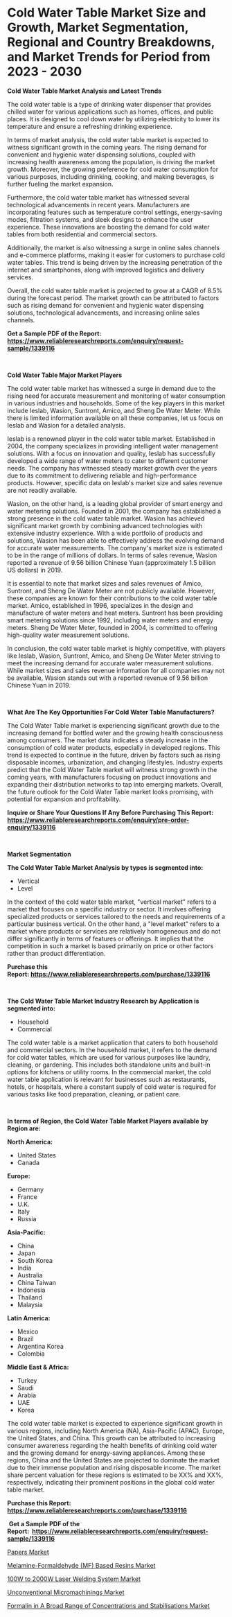 <p><h1>Cold Water Table Market Size and Growth, Market Segmentation, Regional and Country Breakdowns, and Market Trends for Period from 2023 -  2030</h1></p><p><strong>Cold Water Table Market Analysis and Latest Trends</strong></p>
<p><p>The cold water table is a type of drinking water dispenser that provides chilled water for various applications such as homes, offices, and public places. It is designed to cool down water by utilizing electricity to lower its temperature and ensure a refreshing drinking experience.</p><p>In terms of market analysis, the cold water table market is expected to witness significant growth in the coming years. The rising demand for convenient and hygienic water dispensing solutions, coupled with increasing health awareness among the population, is driving the market growth. Moreover, the growing preference for cold water consumption for various purposes, including drinking, cooking, and making beverages, is further fueling the market expansion.</p><p>Furthermore, the cold water table market has witnessed several technological advancements in recent years. Manufacturers are incorporating features such as temperature control settings, energy-saving modes, filtration systems, and sleek designs to enhance the user experience. These innovations are boosting the demand for cold water tables from both residential and commercial sectors.</p><p>Additionally, the market is also witnessing a surge in online sales channels and e-commerce platforms, making it easier for customers to purchase cold water tables. This trend is being driven by the increasing penetration of the internet and smartphones, along with improved logistics and delivery services.</p><p>Overall, the cold water table market is projected to grow at a CAGR of 8.5% during the forecast period. The market growth can be attributed to factors such as rising demand for convenient and hygienic water dispensing solutions, technological advancements, and increasing online sales channels.</p></p>
<p><strong>Get a Sample PDF of the Report:&nbsp; <a href="https://www.reliableresearchreports.com/enquiry/request-sample/1339116">https://www.reliableresearchreports.com/enquiry/request-sample/1339116</a></strong></p>
<p>&nbsp;</p>
<p><strong>Cold Water Table Major Market Players</strong></p>
<p><p>The cold water table market has witnessed a surge in demand due to the rising need for accurate measurement and monitoring of water consumption in various industries and households. Some of the key players in this market include Ieslab, Wasion, Suntront, Amico, and Sheng De Water Meter. While there is limited information available on all these companies, let us focus on Ieslab and Wasion for a detailed analysis.</p><p>Ieslab is a renowned player in the cold water table market. Established in 2004, the company specializes in providing intelligent water management solutions. With a focus on innovation and quality, Ieslab has successfully developed a wide range of water meters to cater to different customer needs. The company has witnessed steady market growth over the years due to its commitment to delivering reliable and high-performance products. However, specific data on Ieslab's market size and sales revenue are not readily available.</p><p>Wasion, on the other hand, is a leading global provider of smart energy and water metering solutions. Founded in 2001, the company has established a strong presence in the cold water table market. Wasion has achieved significant market growth by combining advanced technologies with extensive industry experience. With a wide portfolio of products and solutions, Wasion has been able to effectively address the evolving demand for accurate water measurements. The company's market size is estimated to be in the range of millions of dollars. In terms of sales revenue, Wasion reported a revenue of 9.56 billion Chinese Yuan (approximately 1.5 billion US dollars) in 2019.</p><p>It is essential to note that market sizes and sales revenues of Amico, Suntront, and Sheng De Water Meter are not publicly available. However, these companies are known for their contributions to the cold water table market. Amico, established in 1996, specializes in the design and manufacture of water meters and heat meters. Suntront has been providing smart metering solutions since 1992, including water meters and energy meters. Sheng De Water Meter, founded in 2004, is committed to offering high-quality water measurement solutions.</p><p>In conclusion, the cold water table market is highly competitive, with players like Ieslab, Wasion, Suntront, Amico, and Sheng De Water Meter striving to meet the increasing demand for accurate water measurement solutions. While market sizes and sales revenue information for all companies may not be available, Wasion stands out with a reported revenue of 9.56 billion Chinese Yuan in 2019.</p></p>
<p>&nbsp;</p>
<p><strong>What Are The Key Opportunities For Cold Water Table Manufacturers?</strong></p>
<p><p>The Cold Water Table market is experiencing significant growth due to the increasing demand for bottled water and the growing health consciousness among consumers. The market data indicates a steady increase in the consumption of cold water products, especially in developed regions. This trend is expected to continue in the future, driven by factors such as rising disposable incomes, urbanization, and changing lifestyles. Industry experts predict that the Cold Water Table market will witness strong growth in the coming years, with manufacturers focusing on product innovations and expanding their distribution networks to tap into emerging markets. Overall, the future outlook for the Cold Water Table market looks promising, with potential for expansion and profitability.</p></p>
<p><strong>Inquire or Share Your Questions If Any Before Purchasing This Report: <a href="https://www.reliableresearchreports.com/enquiry/pre-order-enquiry/1339116">https://www.reliableresearchreports.com/enquiry/pre-order-enquiry/1339116</a></strong></p>
<p>&nbsp;</p>
<p><strong>Market Segmentation</strong></p>
<p><strong>The Cold Water Table Market Analysis by types is segmented into:</strong></p>
<p><ul><li>Vertical</li><li>Level</li></ul></p>
<p><p>In the context of the cold water table market, "vertical market" refers to a market that focuses on a specific industry or sector. It involves offering specialized products or services tailored to the needs and requirements of a particular business vertical. On the other hand, a "level market" refers to a market where products or services are relatively homogeneous and do not differ significantly in terms of features or offerings. It implies that the competition in such a market is based primarily on price or other factors rather than product differentiation.</p></p>
<p><strong>Purchase this Report:&nbsp;<a href="https://www.reliableresearchreports.com/purchase/1339116">https://www.reliableresearchreports.com/purchase/1339116</a></strong></p>
<p>&nbsp;</p>
<p><strong>The Cold Water Table Market Industry Research by Application is segmented into:</strong></p>
<p><ul><li>Household</li><li>Commercial</li></ul></p>
<p><p>The cold water table is a market application that caters to both household and commercial sectors. In the household market, it refers to the demand for cold water tables, which are used for various purposes like laundry, cleaning, or gardening. This includes both standalone units and built-in options for kitchens or utility rooms. In the commercial market, the cold water table application is relevant for businesses such as restaurants, hotels, or hospitals, where a constant supply of cold water is required for various tasks like food preparation, cleaning, or patient care.</p></p>
<p>&nbsp;</p>
<p><strong>In terms of Region, the Cold Water Table Market Players available by Region are:</strong></p>
<p>
    <p> <strong> North America: </strong>
        <ul>
            <li>United States</li>
            <li>Canada</li>
        </ul>
        </p> 
    <p> <strong> Europe: </strong>
        <ul>
            <li>Germany</li>
            <li>France</li>
            <li>U.K.</li>
            <li>Italy</li>
            <li>Russia</li>
        </ul>
        </p> 
    <p> <strong> Asia-Pacific: </strong>
        <ul>
            <li>China</li>
            <li>Japan</li>
            <li>South Korea</li>
            <li>India</li>
            <li>Australia</li>
            <li>China Taiwan</li>
            <li>Indonesia</li>
            <li>Thailand</li>
            <li>Malaysia</li>
        </ul>
        </p> 
    <p> <strong> Latin America: </strong>
        <ul>
            <li>Mexico</li>
            <li>Brazil</li>
            <li>Argentina Korea</li>
            <li>Colombia</li>
        </ul>
        </p> 
    <p> <strong> Middle East & Africa: </strong>
        <ul>
            <li>Turkey</li>
            <li>Saudi</li>
            <li>Arabia</li>
            <li>UAE</li>
            <li>Korea</li>
        </ul>
    </p>
    </p>
<p><p>The cold water table market is expected to experience significant growth in various regions, including North America (NA), Asia-Pacific (APAC), Europe, the United States, and China. This growth can be attributed to increasing consumer awareness regarding the health benefits of drinking cold water and the growing demand for energy-saving appliances. Among these regions, China and the United States are projected to dominate the market due to their immense population and rising disposable income. The market share percent valuation for these regions is estimated to be XX% and XX%, respectively, indicating their prominent positions in the global cold water table market.</p></p>
<p><strong>Purchase this Report: <a href="https://www.reliableresearchreports.com/purchase/1339116">https://www.reliableresearchreports.com/purchase/1339116</a></strong></p>
<p>&nbsp;<strong>Get a Sample PDF of the Report:&nbsp;&nbsp;<a href="https://www.reliableresearchreports.com/enquiry/request-sample/1339116">https://www.reliableresearchreports.com/enquiry/request-sample/1339116</a></strong></p>
<p><strong></strong></p>
<p><p><a href="https://www.linkedin.com/pulse/papers-market-insights-players-forecast-till-2030-market-path-pht0e/">Papers Market</a></p><p><a href="https://www.linkedin.com/pulse/melamine-formaldehyde-mf-based-resins-market-size-2023--mdece/">Melamine-Formaldehyde (MF) Based Resins Market</a></p><p><a href="https://medium.com/@ethelcrooks2023/analyzing-100w-to-2000w-laser-welding-system-market-global-industry-perspective-and-forecast-2023-1c5f00a918b9">100W to 2000W Laser Welding System Market</a></p><p><a href="https://medium.com/@malliefeest1955/unconventional-micromachinings-market-focuses-on-market-share-size-and-projected-forecast-till-62c966a2d764">Unconventional Micromachinings Market</a></p><p><a href="https://www.linkedin.com/pulse/formalin-broad-range-concentrations-stabilisations-olmoe/">Formalin in A Broad Range of Concentrations and Stabilisations Market</a></p></p>